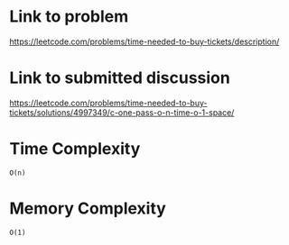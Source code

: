 # Link to problem
https://leetcode.com/problems/time-needed-to-buy-tickets/description/

# Link to submitted discussion
https://leetcode.com/problems/time-needed-to-buy-tickets/solutions/4997349/c-one-pass-o-n-time-o-1-space/

# Time Complexity
`O(n)`

# Memory Complexity
`O(1)`
